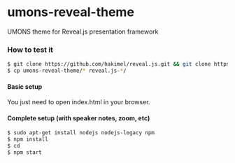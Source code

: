 # umons-reveal-theme
UMONS theme for Reveal.js presentation framework


### How to test it

```bash
$ git clone https://github.com/hakimel/reveal.js.git && git clone https://github.com/UMONS-GFA/umons-reveal-theme.git
$ cp umons-reveal-theme/* reveal.js-*/
```


#### Basic setup

You just need to open index.html in your browser.


#### Complete setup (with speaker notes, zoom, etc)

```bash
$ sudo apt-get install nodejs nodejs-legacy npm
$ npm install
$ cd 
$ npm start

```